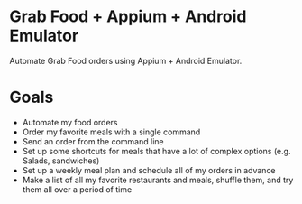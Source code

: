 # Grab Food + Appium + Android Emulator

Automate Grab Food orders using Appium + Android Emulator.

# Goals

* Automate my food orders
* Order my favorite meals with a single command
* Send an order from the command line
* Set up some shortcuts for meals that have a lot of complex options (e.g. Salads, sandwiches)
* Set up a weekly meal plan and schedule all of my orders in advance
* Make a list of all my favorite restaurants and meals, shuffle them, and try them all over a period of time

